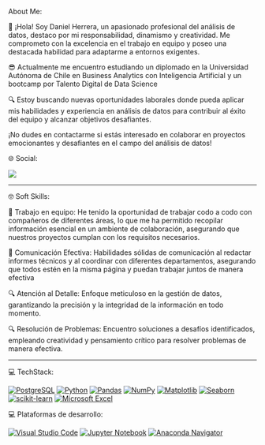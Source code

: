 About Me:

👋 ¡Hola! Soy Daniel Herrera, un apasionado profesional del análisis de datos, destaco por mi responsabilidad, dinamismo y creatividad. Me comprometo con la excelencia en el trabajo en equipo y poseo una destacada habilidad para adaptarme a entornos exigentes.

😎 Actualmente me encuentro estudiando un diplomado en la Universidad Autónoma de Chile en Business Analytics con Inteligencia Artificial y un bootcamp por Talento Digital de Data Science 

🔍 Estoy buscando nuevas oportunidades laborales donde pueda aplicar mis habilidades y experiencia en análisis de datos para contribuir al éxito del equipo y alcanzar objetivos desafiantes.

¡No dudes en contactarme si estás interesado en colaborar en proyectos emocionantes y desafiantes en el campo del análisis de datos!

🌐 Social:

<a title="LinkedIn" href="https://www.linkedin.com/in/danielherreramz/" target="_blank" onclick="window.open('https://www.linkedin.com/in/danielherreramz/', '_blank');"><img src="https://img.shields.io/badge/LinkedIn-0077B5?style=for-the-badge&logo=linkedin&logoColor=white"/></a>

***
🤓 Soft Skills: 

🤝 Trabajo en equipo: He tenido la oportunidad de trabajar codo a codo con compañeros de diferentes áreas, lo que me ha permitido recopilar información esencial en un ambiente de colaboración, asegurando que nuestros proyectos cumplan con los requisitos necesarios.

💬 Comunicación Efectiva: Habilidades sólidas de comunicación al redactar informes técnicos y al coordinar con diferentes departamentos, asegurando que todos estén en la misma página y puedan trabajar juntos de manera efectiva

🔍 Atención al Detalle: Enfoque meticuloso en la gestión de datos, garantizando la precisión y la integridad de la información en todo momento.

🔍 Resolución de Problemas: Encuentro soluciones a desafíos identificados, empleando creatividad y pensamiento crítico para resolver problemas de manera efectiva.
***

💻 TechStack:

[![PostgreSQL](https://img.shields.io/badge/PostgreSQL-336791?style=for-the-badge&logo=postgresql&logoColor=white)](https://www.postgresql.org/)
[![Python](https://img.shields.io/badge/Python-3776AB?style=for-the-badge&logo=python&logoColor=yellow)](https://www.python.org/)
[![Pandas](https://img.shields.io/badge/Pandas-150458?style=for-the-badge&logo=pandas&logoColor=white)](https://pandas.pydata.org/)
[![NumPy](https://img.shields.io/badge/NumPy-013243?style=for-the-badge&logo=numpy&logoColor=white)](https://numpy.org/)
[![Matplotlib](https://img.shields.io/badge/Matplotlib-007ACC?style=for-the-badge&logo=matplotlib&logoColor=white)](https://matplotlib.org/)
[![Seaborn](https://img.shields.io/badge/Seaborn-388E3C?style=for-the-badge&logo=seaborn&logoColor=white)](https://seaborn.pydata.org/)
[![scikit-learn](https://img.shields.io/badge/scikit_learn-F7931E?style=for-the-badge&logo=scikit-learn&logoColor=white)](https://scikit-learn.org/)
[![Microsoft Excel](https://img.shields.io/badge/Microsoft_Excel-217346?style=for-the-badge&logo=microsoft-excel&logoColor=white)](https://www.microsoft.com/en-us/microsoft-365/excel)


💻 Plataformas de desarrollo: 

[![Visual Studio Code](https://img.shields.io/badge/Visual_Studio_Code-007ACC?style=for-the-badge&logo=visual-studio-code&logoColor=white)](https://code.visualstudio.com/)
[![Jupyter Notebook](https://img.shields.io/badge/Jupyter_Notebook-F37626?style=for-the-badge&logo=jupyter&logoColor=white)](https://jupyter.org/)
[![Anaconda Navigator](https://img.shields.io/badge/Anaconda_Navigator-44A833?style=for-the-badge&logo=anaconda&logoColor=white)](https://www.anaconda.com/products/individual)

